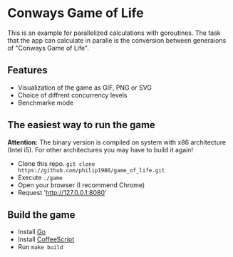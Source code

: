 # Conways Game of Life

This is an example for parallelized calculations with goroutines. The task that the app can calculate in paralle is the conversion between generaions of "Conways Game of Life".

## Features

  * Visualization of the game as GIF, PNG or SVG
  * Choice of diffrent concurrency levels
  * Benchmarke mode

## The easiest way to run the game
  **Attention:** The binary version is compiled on system with x86 architecture (Intel i5). For other architectures you may have to build it again!

  * Clone this repo. `git clone https://github.com/philip1986/game_of_life.git`
  * Execute `./game`
  * Open your browser (I recommend Chrome)
  * Request 'http://127.0.0.1:8080'

## Build the game

  * Install [Go](http://golang.org/doc/install "Getting Started with Go")
  * Install [CoffeeScript](http://coffeescript.org/ "Getting Started with CoffeeScript")
  * Run `make build`
